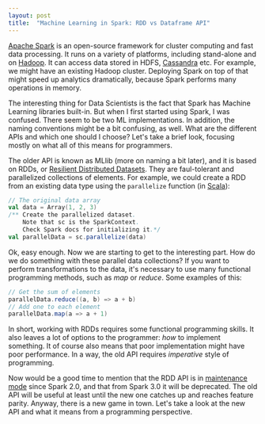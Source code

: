 ```yaml
---
layout: post
title:  "Machine Learning in Spark: RDD vs Dataframe API"
---
```


[Apache Spark][spark] is an open-source framework for cluster computing and fast
data processing. It runs on a variety of platforms, including stand-alone and
on [Hadoop][hadoop]. It can access data stored in HDFS, [Cassandra][cassandra]
etc. For example, we might have an existing Hadoop cluster. Deploying Spark
on top of that might speed up analytics dramatically, because Spark performs
many operations in memory.

The interesting thing for Data Scientists is the fact that Spark has Machine
Learning libraries built-in. But when I first started using Spark, I was
confused. There seem to be two ML implementations. In addition, the naming
conventions might be a bit confusing, as well. What are the different APIs and
which one should I choose? Let's take a brief look, focusing mostly on what
all of this means for programmers.

The older API is known as MLlib (more on naming a bit later), and it is
based on RDDs, or [Resilient Distributed Datasets][rdd]. They are faul-tolerant
and parallelized collections of elements. For example, we could create a RDD
from an existing data type using the `parallelize` function (in [Scala][scala]):

```scala
// The original data array
val data = Array(1, 2, 3)
/** Create the parallelized dataset.
    Note that sc is the SparkContext.
    Check Spark docs for initializing it.*/
val parallelData = sc.parallelize(data)
```

Ok, easy enough. Now we are starting to get to the interesting part. How do we
do something with these parallel data collections? If you want to perform
transformations to the data, it's necessary to use many functional programming
methods, such as *map* or *reduce*. Some examples of this:

```scala
// Get the sum of elements
parallelData.reduce((a, b) => a + b)
// Add one to each element
parallelData.map(a => a + 1)
```

In short, working with RDDs requires some functional programming skills. It
also leaves a lot of options to the programmer: *how* to implement something.
It of course also means that poor implementation might have poor performance.
In a way, the old API requires *imperative* style of programming.

Now would be a good time to mention that the RDD API is in
[maintenance mode][dfapi] since Spark 2.0, and that from Spark 3.0 it will be deprecated. The old API will be useful at least until the new one catches up
and reaches feature parity. Anyway, there is a new game in town. Let's take a
look at the new API and what it means from a programming perspective.

[spark]: https://spark.apache.org/
[hadoop]: https://hadoop.apache.org/
[cassandra]: https://cassandra.apache.org/
[rdd]: https://spark.apache.org/docs/latest/rdd-programming-guide.html#resilient-distributed-datasets-rdds
[dataset]: https://spark.apache.org/docs/latest/sql-programming-guide.html#datasets-and-dataframes
[dfapi]: https://spark.apache.org/docs/latest/ml-guide.html
[rddapi]: https://spark.apache.org/docs/latest/mllib-guide.html
[scala]: https://www.scala-lang.org/
